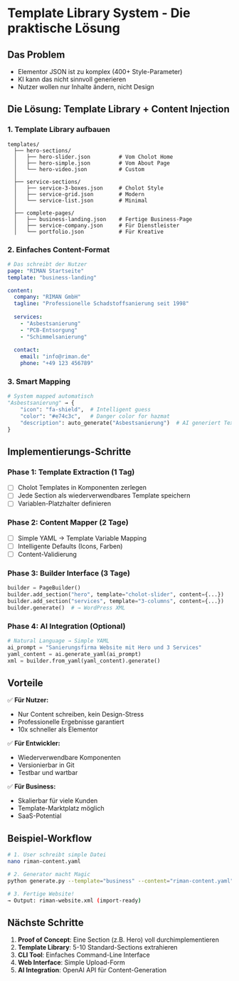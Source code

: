 # Template Library System - Die praktische Lösung

## Das Problem
- Elementor JSON ist zu komplex (400+ Style-Parameter)
- KI kann das nicht sinnvoll generieren
- Nutzer wollen nur Inhalte ändern, nicht Design

## Die Lösung: Template Library + Content Injection

### 1. Template Library aufbauen
```
templates/
  ├── hero-sections/
  │   ├── hero-slider.json         # Vom Cholot Home
  │   ├── hero-simple.json         # Vom About Page
  │   └── hero-video.json          # Custom
  │
  ├── service-sections/
  │   ├── service-3-boxes.json     # Cholot Style
  │   ├── service-grid.json        # Modern
  │   └── service-list.json        # Minimal
  │
  ├── complete-pages/
  │   ├── business-landing.json    # Fertige Business-Page
  │   ├── service-company.json     # Für Dienstleister
  │   └── portfolio.json           # Für Kreative
```

### 2. Einfaches Content-Format
```yaml
# Das schreibt der Nutzer
page: "RIMAN Startseite"
template: "business-landing"

content:
  company: "RIMAN GmbH"
  tagline: "Professionelle Schadstoffsanierung seit 1998"
  
  services:
    - "Asbestsanierung"
    - "PCB-Entsorgung" 
    - "Schimmelsanierung"
    
  contact:
    email: "info@riman.de"
    phone: "+49 123 456789"
```

### 3. Smart Mapping
```python
# System mapped automatisch
"Asbestsanierung" → {
    "icon": "fa-shield",  # Intelligent guess
    "color": "#e74c3c",   # Danger color for hazmat
    "description": auto_generate("Asbestsanierung")  # AI generiert Text
}
```

## Implementierungs-Schritte

### Phase 1: Template Extraction (1 Tag)
- [ ] Cholot Templates in Komponenten zerlegen
- [ ] Jede Section als wiederverwendbares Template speichern
- [ ] Variablen-Platzhalter definieren

### Phase 2: Content Mapper (2 Tage)
- [ ] Simple YAML → Template Variable Mapping
- [ ] Intelligente Defaults (Icons, Farben)
- [ ] Content-Validierung

### Phase 3: Builder Interface (3 Tage)
```python
builder = PageBuilder()
builder.add_section("hero", template="cholot-slider", content={...})
builder.add_section("services", template="3-columns", content={...})
builder.generate()  # → WordPress XML
```

### Phase 4: AI Integration (Optional)
```python
# Natural Language → Simple YAML
ai_prompt = "Sanierungsfirma Website mit Hero und 3 Services"
yaml_content = ai.generate_yaml(ai_prompt)
xml = builder.from_yaml(yaml_content).generate()
```

## Vorteile

✅ **Für Nutzer:**
- Nur Content schreiben, kein Design-Stress
- Professionelle Ergebnisse garantiert
- 10x schneller als Elementor

✅ **Für Entwickler:**
- Wiederverwendbare Komponenten
- Versionierbar in Git
- Testbar und wartbar

✅ **Für Business:**
- Skalierbar für viele Kunden
- Template-Marktplatz möglich
- SaaS-Potential

## Beispiel-Workflow

```bash
# 1. User schreibt simple Datei
nano riman-content.yaml

# 2. Generator macht Magic
python generate.py --template="business" --content="riman-content.yaml"

# 3. Fertige Website!
→ Output: riman-website.xml (import-ready)
```

## Nächste Schritte

1. **Proof of Concept**: Eine Section (z.B. Hero) voll durchimplementieren
2. **Template Library**: 5-10 Standard-Sections extrahieren
3. **CLI Tool**: Einfaches Command-Line Interface
4. **Web Interface**: Simple Upload-Form
5. **AI Integration**: OpenAI API für Content-Generation
